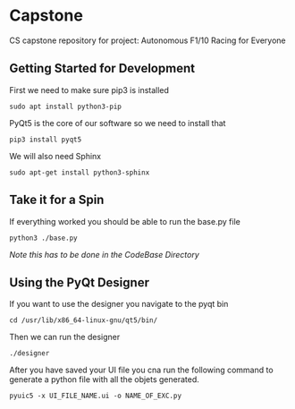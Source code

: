 # Capstone
CS capstone repository for project: Autonomous F1/10 Racing for Everyone

## Getting Started for Development

First we need to make sure pip3 is installed

`sudo apt install python3-pip`

PyQt5 is the core of our software so we need to install that

`pip3 install pyqt5`

We will also need Sphinx

`sudo apt-get install python3-sphinx`

## Take it for a Spin
If everything worked you should be able to run the base.py file 

`python3 ./base.py`

*Note this has to be done in the CodeBase Directory*

## Using the PyQt Designer
If you want to use the designer you navigate to the pyqt bin

`cd /usr/lib/x86_64-linux-gnu/qt5/bin/`

Then we can run the designer

`./designer`

After you have saved your UI file you cna run the following command to generate a python file with all the objets generated.

`pyuic5 -x UI_FILE_NAME.ui -o NAME_OF_EXC.py`

